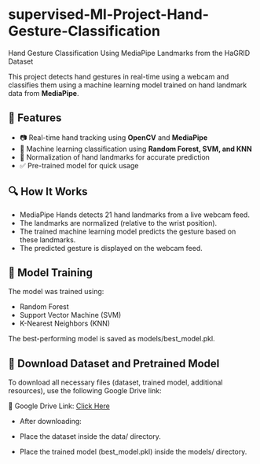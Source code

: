 # supervised-Ml-Project-Hand-Gesture-Classification
Hand Gesture Classification Using MediaPipe Landmarks from the HaGRID Dataset

This project detects hand gestures in real-time using a webcam and classifies them using a machine learning model trained on hand landmark data from **MediaPipe**.

## 📌 Features
- 📷 Real-time hand tracking using **OpenCV** and **MediaPipe**
- 🧠 Machine learning classification using **Random Forest, SVM, and KNN**
- 🎯 Normalization of hand landmarks for accurate prediction
- ✅ Pre-trained model for quick usage

## 🔍 How It Works
- MediaPipe Hands detects 21 hand landmarks from a live webcam feed.
- The landmarks are normalized (relative to the wrist position).
- The trained machine learning model predicts the gesture based on these landmarks.
- The predicted gesture is displayed on the webcam feed. 

## 🎯 Model Training
The model was trained using:

- Random Forest
- Support Vector Machine (SVM)
- K-Nearest Neighbors (KNN)

The best-performing model is saved as models/best_model.pkl.

## 📁 Download Dataset and Pretrained Model
To download all necessary files (dataset, trained model, additional resources), use the following Google Drive link:

📂 Google Drive Link: [Click Here](https://drive.google.com/drive/folders/1iEuLvwqERhEHTEmC5vn79pMtNRq8X9Ny?usp=sharing)

- After downloading:

- Place the dataset inside the data/ directory.

- Place the trained model (best_model.pkl) inside the models/ directory.

